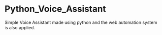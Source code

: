# Python_Voice_Assistant
Simple Voice Assistant made using python and the web automation system is also applied.
